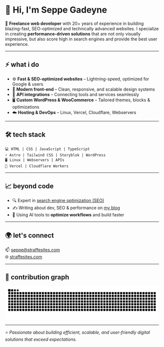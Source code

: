 # 👋 Hi, I'm Seppe Gadeyne  

🚀 **Freelance web developer** with 20+ years of experience in building blazing-fast, SEO-optimized and technically advanced websites. I specialize in creating **performance-driven solutions** that are not only visually impressive, but also score high in search engines and provide the best user experience.  

---

## ⚡️ what i do
- ⚙️ **Fast & SEO-optimized websites** – Lightning-speed, optimized for Google & users  
- 🎨 **Modern front-end** – Clean, responsive, and scalable design systems  
- 🔗 **API integrations** – Connecting tools and services seamlessly  
- 🖥️ **Custom WordPress & WooCommerce** – Tailored themes, blocks & optimizations  
- ☁️ **Hosting & DevOps** – Linux, Vercel, Cloudflare, Webservers  

---

## 🛠️ tech stack
```text
💻 HTML | CSS | JavaScript | TypeScript
⚡ Astro | Tailwind CSS | Storyblok | WordPress
🖥️ Linux | Webservers | APIs
🚀 Vercel | Cloudflare Workers
```

---

## 📈 beyond code
- 🔍 Expert in [search engine optimization (SEO)](https://straffesites.com)  
- ✍️ Writing about dev, SEO & performance on [my blog](https://straffesites.com)  
- 🤖 Using AI tools to **optimize workflows** and build faster  

---

## 🌍 let's connect
📫 [seppe@straffesites.com](mailto:seppe@straffesites.com)  
🌐 [straffesites.com](https://straffesites.com)  

---

## 🐍 contribution graph
![Snake animation](https://github.com/seppegadeyne/seppegadeyne/blob/output/github-contribution-grid-snake.svg)

---

⭐️ *Passionate about building efficient, scalable, and user-friendly digital solutions that exceed expectations.*
